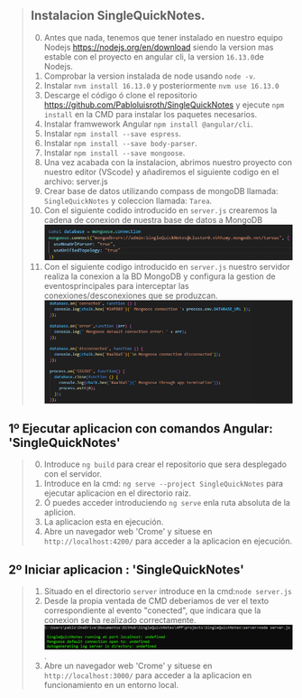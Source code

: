 
> ## Instalacion SingleQuickNotes.
> 
> 0.   Antes que nada, tenemos que tener instalado en nuestro equipo Nodejs https://nodejs.org/en/download siendo la version mas estable con el proyecto en angular cli, la version `16.13.0`de Nodejs.
> 1.   Comprobar la version instalada de node usando `node -v`.
> 2.   Instalar `nvm install 16.13.0` y posteriormente `nvm use 16.13.0`
> 3.   Descarge el código ó clone el repositorio https://github.com/Pabloluisroth/SingleQuickNotes y ejecute `npm install` en la CMD para instalar los paquetes necesarios.
> 4.   Instalar framwework Angular `npm install @angular/cli`.
> 5.   Instalar `npm install --save espress`.
> 6.   Instalar `npm install --save body-parser`.	
> 7.   Instalar `npm install --save mongoose`.   
> 8.   Una vez acabada con la instalacion, abrimos nuestro proyecto con nuestro editor (VScode) y añadiremos el siguiente codigo en el archivo: server.js
> 9.   Crear base de datos utilizando compass de mongoDB llamada: `SingleQuickNotes` y coleccion llamada: `Tarea`.
> 10.   Con el siguiente codido introducido en `server.js` crearemos la cadena de conexion de nuestra base de datos a MongoDB
>      ![INSTALACION](/README/Resources/img/conexiondb.PNG)
> 11.   Con el siguiente codigo introducido en `server.js` nuestro servidor realiza la conexion a la BD MongoDB y configura la gestion de eventosprincipales para interceptar las conexiones/desconexiones que se produzcan.
>      ![INSTALACION](/README/Resources/img/conexiondb2.PNG)
>
## 1º   Ejecutar aplicacion con comandos Angular: 'SingleQuickNotes'
>
> 0.    Introduce `ng build` para crear el repositorio que sera desplegado con el servidor.
> 1.    Introduce en la cmd: `ng serve --project SingleQuickNotes` para ejecutar aplicacion en el directorio raiz. 
> 2.    Ó puedes acceder introduciendo `ng serve` enla ruta absoluta de la aplicion.
> 3.    La aplicacion esta en ejecución.
> 4.    Abre un navegador web 'Crome' y situese en `http://localhost:4200/` para acceder a la aplicacion en ejecución.
> 
## 2º   Iniciar aplicacion : 'SingleQuickNotes'
>
> 1.    Situado en el directorio  `server` introduce en la cmd:`node server.js` 
> 2.    Desde la propia ventada de CMD deberiamos de ver el texto correspondiente al evento "conected", que indicara que la conexion se ha realizado correctamente.
>      ![INSTALACION](/README/Resources/img/ejecutarServer.PNG).
> 3.    Abre un navegador web 'Crome' y situese en `http://localhost:3000/` para acceder a la aplicacion en funcionamiento en un entorno local.


